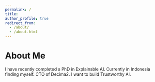 ```yaml
---
permalink: /
title: 
author_profile: true
redirect_from: 
  - /about/
  - /about.html
---
```



About Me 
======
I have recently completed a PhD in Explainable AI. Currently in Indonesia finding myself. CTO of Decima2. I want to build Trustworthy AI. 

